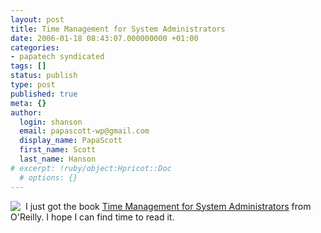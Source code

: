 ```yaml
---
layout: post
title: Time Management for System Administrators
date: 2006-01-18 08:43:07.000000000 +01:00
categories:
- papatech syndicated
tags: []
status: publish
type: post
published: true
meta: {}
author:
  login: shanson
  email: papascott-wp@gmail.com
  display_name: PapaScott
  first_name: Scott
  last_name: Hanson
# excerpt: !ruby/object:Hpricot::Doc
  # options: {}
---
```

<p><a href="http://www.amazon.de/exec/obidos/redirect?link_code=as2&amp;path=ASIN/0596007833&amp;tag=papascott-21&amp;camp=1638&amp;creative=6742"><img border="0" src="http://images.amazon.com/images/P/0596007833.03._AA_SCTZZZZZZZ_.jpg" align="left" /></a><img src="http://www.assoc-amazon.de/e/ir?t=papascott-21&amp;l=as2&amp;o=3&amp;a=0596007833" width="1" height="1" border="0" alt="" /> I just got the book <a href="http://www.amazon.de/exec/obidos/redirect?link_code=as2&amp;path=ASIN/0596007833&amp;tag=papascott-21&amp;camp=1638&amp;creative=6742">Time Management for System Administrators</a> from O'Reilly. I hope I can find time to read it.</p>
